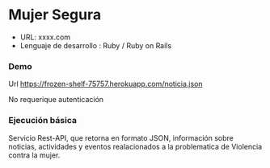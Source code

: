 # Mujer Segura

- URL:  xxxx.com
- Lenguaje de desarrollo : Ruby / Ruby on Rails


### Demo

Url https://frozen-shelf-75757.herokuapp.com/noticia.json

No requerique autenticación

### Ejecución básica
Servicio Rest-API, que retorna en formato JSON, información sobre noticias, actividades y eventos realacionados a la problematica de Violencia contra la mujer.


